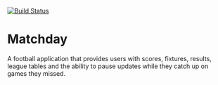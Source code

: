 [![Build Status](https://travis-ci.org/lehisanchez/Matchday.svg?branch=master)](https://travis-ci.org/lehisanchez/Matchday)

# Matchday

A football application that provides users with scores, fixtures, results, league tables and the ability to pause updates while they catch up on games they missed.